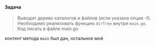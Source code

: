 #### Задача

>Выводит дерево каталогов и файлов (если указана опция -f).  
Необходимо реализовать функцию `dirTree` внутри `main.go`.  
Код писать в файле main.go

контент метода `main` был дан, остальное моё

